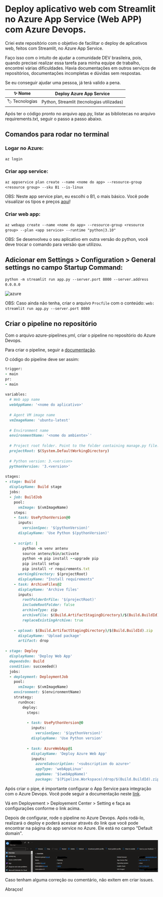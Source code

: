 # Deploy aplicativo web com Streamlit no Azure App Service (Web APP) com Azure Devops.

Criei este repositório com o objetivo de facilitar o deploy de aplicativos web, feitos com Streamlit, no Azure App Service.

Faço isso com o intuito de ajudar a comunidade DEV brasileira, pois, quando precisei realizar essa tarefa para minha equipe de trabalho, encontrei várias dificuldades. Havia documentações em outros serviços de repositórios, documentações incompletas e dúvidas sem respostas.

Se eu conseguir ajudar uma pessoa, já terá valido a pena.

| :sparkles: Nome        | **Deploy Azure App Service**
| -------------  | --- |
| :label: Tecnologias | Python, Streamlit (tecnologias utilizadas)

Após ter o código pronto no arquivo app.py, listar as bibliotecas no arquivo requirements.txt, seguir o passo a passo abaixo.

## Comandos para rodar no terminal
### Logar no Azure:
```az login```

### Criar app service:
```az appservice plan create --name <nome do app> --resource-group <resource group> --sku B1 --is-linux```

OBS: Neste app service plan, eu escolhi o B1, o mais básico. Você pode visualizar os tipos e preços [aqui](https://azure.microsoft.com/en-us/pricing/details/app-service/windows/?ef_id=_k_CjwKCAjw5Ky1BhAgEiwA5jGujpu-2SeR1qwB0FtSsWQES_G6kId6gMsbjCc_GQPibUao_7hXjj8HPBoCLXcQAvD_BwE_k_&OCID=AIDcmmzmnb0182_SEM__k_CjwKCAjw5Ky1BhAgEiwA5jGujpu-2SeR1qwB0FtSsWQES_G6kId6gMsbjCc_GQPibUao_7hXjj8HPBoCLXcQAvD_BwE_k_&gad_source=1&gclid=CjwKCAjw5Ky1BhAgEiwA5jGujpu-2SeR1qwB0FtSsWQES_G6kId6gMsbjCc_GQPibUao_7hXjj8HPBoCLXcQAvD_BwE)!

### Criar web app:
```az webapp create --name <nome do app> --resource-group <resource group> --plan <app service> --runtime "python|3.10"```

OBS: Se desenvolveu o seu aplicativo em outra versão do python, você deve trocar o comando para versão que utilizou.

## Adicionar em Settings > Configuration > General settings no campo Startup Command:
```python -m streamlit run app.py --server.port 8000 --server.address 0.0.0.0```

![azure](./images/deploy_app_web.png)

OBS: Caso ainda não tenha, criar o arquivo ```Procfile``` com o conteúdo: ```web: streamlit run app.py --server.port 8080```

## Criar o pipeline no repositório
Com o arquivo azure-pipelines.yml, criar o pipeline no repositório do Azure Devops.


Para criar o pipeline, seguir a [documentação](https://learn.microsoft.com/pt-br/azure/devops/pipelines/create-first-pipeline?view=azure-devops&tabs=python%2Cbrowser).

O código do pipeline deve ser assim:

```ruby 
trigger:
- main
pr:
- main

variables:
  # Web app name
  webAppName: '<nome do aplicativo>'

  # Agent VM image name
  vmImageName: 'ubuntu-latest'

  # Environment name
  environmentName: '<nome do ambiente>`'

  # Project root folder. Point to the folder containing manage.py file.
  projectRoot: $(System.DefaultWorkingDirectory)

  # Python version: 3.<version>
  pythonVersion: '3.<version>'

stages:
- stage: Build
  displayName: Build stage
  jobs:
  - job: BuildJob
    pool:
      vmImage: $(vmImageName)
    steps:
    - task: UsePythonVersion@0
      inputs:
        versionSpec: '$(pythonVersion)'
      displayName: 'Use Python $(pythonVersion)'

    - script: |
        python -m venv antenv
        source antenv/bin/activate
        python -m pip install --upgrade pip
        pip install setup
        pip install -r requirements.txt
      workingDirectory: $(projectRoot)
      displayName: "Install requirements"
    - task: ArchiveFiles@2
      displayName: 'Archive files'
      inputs:
        rootFolderOrFile: '$(projectRoot)'
        includeRootFolder: false
        archiveType: zip
        archiveFile: $(Build.ArtifactStagingDirectory)/$(Build.BuildId).zip
        replaceExistingArchive: true

    - upload: $(Build.ArtifactStagingDirectory)/$(Build.BuildId).zip
      displayName: 'Upload package'
      artifact: drop

- stage: Deploy
  displayName: 'Deploy Web App'
  dependsOn: Build
  condition: succeeded()
  jobs:
  - deployment: DeploymentJob
    pool:
      vmImage: $(vmImageName)
    environment: $(environmentName)
    strategy:
      runOnce:
        deploy:
          steps:

          - task: UsePythonVersion@0
            inputs:
              versionSpec: '$(pythonVersion)'
            displayName: 'Use Python version'

          - task: AzureWebApp@1
            displayName: 'Deploy Azure Web App'
            inputs:
              azureSubscription: '<subscription do azure>'
              appType: 'webAppLinux'
              appName: '$(webAppName)'
              package: '$(Pipeline.Workspace)/drop/$(Build.BuildId).zip'
```

Após criar o pipe, é importante configurar o App Service para integração com o Azure Devops. 
Você pode seguir a documentação neste [link](https://learn.microsoft.com/pt-br/azure/app-service/deploy-continuous-deployment?tabs=repos%2Cgithubactions).

Vá em Deployement > Deployement Center > Setting e faça as configurações conforme o link acima.

Depois de configurar, rode o pipeline no Azure Devops. Após rodá-lo, realizará o deploy e poderá acessar através do link que você pode encontrar na página do app service no Azure. Ele está no campo "Default domain".

![azure](./images/deploy_app_web_1.png)

Caso tenham alguma correção ou comentário, não exitem em criar issues. 

Abraços!
